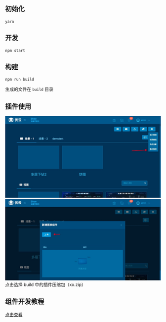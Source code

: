 ## 初始化
`yarn`

## 开发
`npm start`

## 构建
`npm run build`    

生成的文件在 `build` 目录

## 插件使用
![](docs/images/upload-1.jpg)
![](docs/images/upload-2.jpg)
点击选择 build 中的插件压缩包（xx.zip）

## 组件开发教程
[点击查看](https://git.uyunsoft.cn/show/docs-show-chart-plugin)


